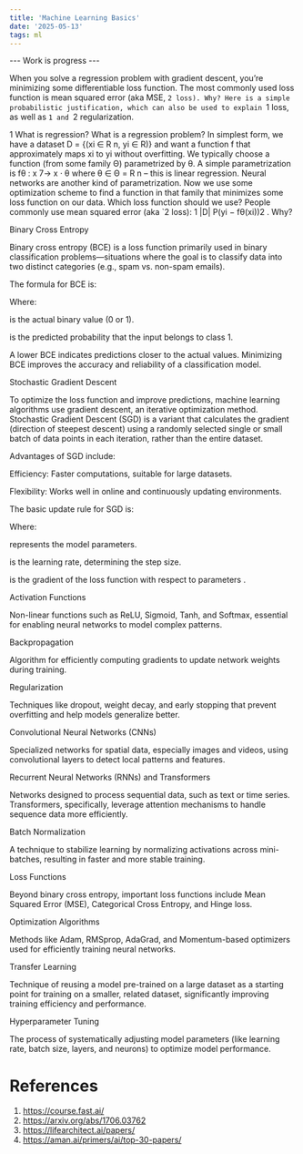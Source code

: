 ```yaml
---
title: 'Machine Learning Basics'
date: '2025-05-13'
tags: ml
---
```



--- Work is progress ---


When you solve a regression problem with gradient descent, you’re minimizing some differentiable loss function. The most commonly used loss function is
mean squared error (aka MSE, `2 loss). Why? Here is a simple probabilistic
justification, which can also be used to explain `1 loss, as well as `1 and `2
regularization.

1 What is regression?
What is a regression problem? In simplest form, we have a dataset D = {(xi ∈
R
n, yi ∈ R)} and want a function f that approximately maps xi to yi without
overfitting. We typically choose a function (from some family Θ) parametrized
by θ. A simple parametrization is fθ : x 7→ x · θ where θ ∈ Θ = R
n – this is
linear regression. Neural networks are another kind of parametrization.
Now we use some optimization scheme to find a function in that family that
minimizes some loss function on our data. Which loss function should we use?
People commonly use mean squared error (aka `2 loss): 1
|D|
P(yi − fθ(xi))2
.
Why?


Binary Cross Entropy

Binary cross entropy (BCE) is a loss function primarily used in binary classification problems—situations where the goal is to classify data into two distinct categories (e.g., spam vs. non-spam emails).

The formula for BCE is:



Where:

 is the actual binary value (0 or 1).

 is the predicted probability that the input belongs to class 1.

A lower BCE indicates predictions closer to the actual values. Minimizing BCE improves the accuracy and reliability of a classification model.

Stochastic Gradient Descent

To optimize the loss function and improve predictions, machine learning algorithms use gradient descent, an iterative optimization method. Stochastic Gradient Descent (SGD) is a variant that calculates the gradient (direction of steepest descent) using a randomly selected single or small batch of data points in each iteration, rather than the entire dataset.

Advantages of SGD include:

Efficiency: Faster computations, suitable for large datasets.

Flexibility: Works well in online and continuously updating environments.

The basic update rule for SGD is:



Where:

 represents the model parameters.

 is the learning rate, determining the step size.

 is the gradient of the loss function with respect to parameters .

Activation Functions

Non-linear functions such as ReLU, Sigmoid, Tanh, and Softmax, essential for enabling neural networks to model complex patterns.

Backpropagation

Algorithm for efficiently computing gradients to update network weights during training.

Regularization

Techniques like dropout, weight decay, and early stopping that prevent overfitting and help models generalize better.

Convolutional Neural Networks (CNNs)

Specialized networks for spatial data, especially images and videos, using convolutional layers to detect local patterns and features.

Recurrent Neural Networks (RNNs) and Transformers

Networks designed to process sequential data, such as text or time series. Transformers, specifically, leverage attention mechanisms to handle sequence data more efficiently.

Batch Normalization

A technique to stabilize learning by normalizing activations across mini-batches, resulting in faster and more stable training.

Loss Functions

Beyond binary cross entropy, important loss functions include Mean Squared Error (MSE), Categorical Cross Entropy, and Hinge loss.

Optimization Algorithms

Methods like Adam, RMSprop, AdaGrad, and Momentum-based optimizers used for efficiently training neural networks.

Transfer Learning

Technique of reusing a model pre-trained on a large dataset as a starting point for training on a smaller, related dataset, significantly improving training efficiency and performance.

Hyperparameter Tuning

The process of systematically adjusting model parameters (like learning rate, batch size, layers, and neurons) to optimize model performance.



# References

1. https://course.fast.ai/
2. https://arxiv.org/abs/1706.03762
3. https://lifearchitect.ai/papers/
4. https://aman.ai/primers/ai/top-30-papers/